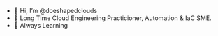 - 👋 Hi, I’m @doeshapedclouds
- 👀 Long Time Cloud Engineering Practicioner, Automation & IaC SME.
- 🌱 Always Learning
<!---
deer-drool/deer-drool is a ✨ special ✨ repository because its `README.md` (this file) appears on your GitHub profile.
You can click the Preview link to take a look at your changes.
--->
